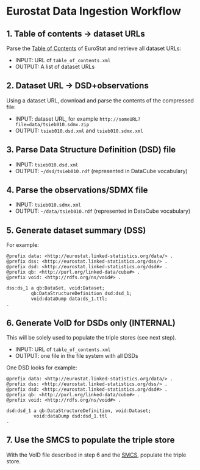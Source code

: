 # Eurostat Data Ingestion Workflow

## 1. Table of contents -> dataset URLs

Parse the [Table of Contents](http://epp.eurostat.ec.europa.eu/NavTree_prod/everybody/BulkDownloadListing?sort=1&amp;file=table_of_contents.xml "Bulk Download") of EuroStat and retrieve all dataset URLs:

* INPUT: URL of `table_of_contents.xml`
* OUTPUT:  A list of dataset URLs

## 2. Dataset URL -> DSD+observations

Using a dataset URL, download and parse the contents of the compressed file:

* INPUT:  dataset URL, for example `http://someURL?file=data/tsieb010.sdmx.zip`
* OUTPUT:  `tsieb010.dsd.xml` and `tsieb010.sdmx.xml`

## 3. Parse Data Structure Definition (DSD) file

* INPUT:  `tsieb010.dsd.xml`
* OUTPUT:  `~/dsd/tsieb010.rdf` (represented in DataCube vocabulary)

## 4. Parse the observations/SDMX file

* INPUT:  `tsieb010.sdmx.xml`
* OUTPUT:  `~/data/tsieb010.rdf` (represented in DataCube vocabulary)

## 5. Generate dataset summary (DSS)

For example:

	@prefix data: <http://eurostat.linked-statistics.org/data/> .
	@prefix dss: <http://eurostat.linked-statistics.org/dss/> .
	@prefix dsd: <http://eurostat.linked-statistics.org/dsd#> .
	@prefix qb: <http://purl.org/linked-data/cube#> .
	@prefix void: <http://rdfs.org/ns/void#> .

	dss:ds_1 a qb:DataSet, void:Dataset;
	         qb:DataStructureDefinition dsd:dsd_1;
	         void:dataDump data:ds_1.ttl;
	.

## 6. Generate VoID for DSDs only (INTERNAL)

This will be solely used to populate the triple stores (see next step).

* INPUT: URL of `table_of_contents.xml`
* OUTPUT:  one file in the file system with all DSDs
 
One DSD looks for example:

	@prefix data: <http://eurostat.linked-statistics.org/data/> .
	@prefix dss: <http://eurostat.linked-statistics.org/dss/> .
	@prefix dsd: <http://eurostat.linked-statistics.org/dsd#> .
	@prefix qb: <http://purl.org/linked-data/cube#> .
	@prefix void: <http://rdfs.org/ns/void#> .

	dsd:dsd_1 a qb:DataStructureDefinition, void:Dataset;
	          void:dataDump dsd:dsd_1.ttl
	.

## 7. Use the SMCS to populate the triple store

With the VoID file described in step 6 and the [SMCS](https://github.com/data-gov-ie/data-ingestion-pipeline), populate the triple store.